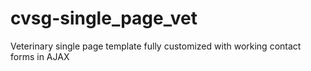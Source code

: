 # cvsg-single_page_vet
Veterinary single page template fully customized with working contact forms in AJAX
